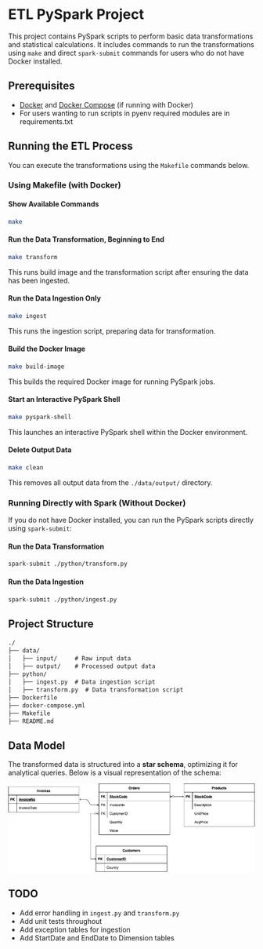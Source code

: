 # ETL PySpark Project

This project contains PySpark scripts to perform basic data transformations and statistical calculations. It includes commands to run the transformations using `make` and direct `spark-submit` commands for users who do not have Docker installed.

## Prerequisites

- [Docker](https://www.docker.com/) and [Docker Compose](https://docs.docker.com/compose/) (if running with Docker)
- For users wanting to run scripts in pyenv required modules are in requirements.txt

## Running the ETL Process

You can execute the transformations using the `Makefile` commands below.

### Using Makefile (with Docker)

#### Show Available Commands
```sh
make
```

#### Run the Data Transformation, Beginning to End
```sh
make transform
```
This runs build image and the transformation script after ensuring the data has been ingested.

#### Run the Data Ingestion Only
```sh
make ingest
```
This runs the ingestion script, preparing data for transformation.

#### Build the Docker Image
```sh
make build-image
```
This builds the required Docker image for running PySpark jobs.

#### Start an Interactive PySpark Shell
```sh
make pyspark-shell
```
This launches an interactive PySpark shell within the Docker environment.

#### Delete Output Data
```sh
make clean
```
This removes all output data from the `./data/output/` directory.

### Running Directly with Spark (Without Docker)

If you do not have Docker installed, you can run the PySpark scripts directly using `spark-submit`:

#### Run the Data Transformation
```sh
spark-submit ./python/transform.py
```

#### Run the Data Ingestion
```sh
spark-submit ./python/ingest.py
```

## Project Structure
```
./
├── data/
│   ├── input/     # Raw input data
│   ├── output/    # Processed output data
├── python/
│   ├── ingest.py  # Data ingestion script
│   ├── transform.py  # Data transformation script
├── Dockerfile
├── docker-compose.yml
├── Makefile
├── README.md
```

## Data Model
The transformed data is structured into a **star schema**, optimizing it for analytical queries. Below is a visual representation of the schema:

![Star Schema Diagram](model_star.png)

## TODO
- Add error handling in `ingest.py` and `transform.py`
- Add unit tests throughout
- Add exception tables for ingestion
- Add StartDate and EndDate to Dimension tables